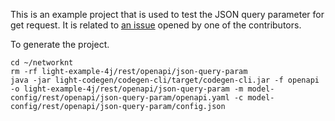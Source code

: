 This is an example project that is used to test the JSON query parameter for get request. It is related to [an issue](https://github.com/networknt/light-rest-4j/issues/67) opened by one of the contributors. 

To generate the project. 

```
cd ~/networknt
rm -rf light-example-4j/rest/openapi/json-query-param
java -jar light-codegen/codegen-cli/target/codegen-cli.jar -f openapi -o light-example-4j/rest/openapi/json-query-param -m model-config/rest/openapi/json-query-param/openapi.yaml -c model-config/rest/openapi/json-query-param/config.json
```
